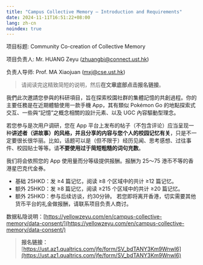 ```yaml
---
title: "Campus Collective Memory — Introduction and Requirements"
date: 2024-11-11T16:51:22+08:00
lang: zh-cn
noindex: true
---
```


项目标题: Community Co-creation of Collective Memory

项目负责人: Mr. HUANG Zeyu (zhuangbi@connect.ust.hk)

负责人导师: Prof. MA Xiaojuan (mxj@cse.ust.hk)

> 请阅读完这精致简短的说明，然后**在文章底部点击报名链接**。

我們此次邀請您參與的科研項目，旨在探索校園社群的集體記憶的共創過程。你的主要任務是在近期體驗使用一款手機 App，其有類似 Pokémon Go 的地點探索式交互、一些與“記憶”之概念相關的設計元素、以及 UGC 內容驅動型理念。

若您参与是次用户调研，您在 App 平台上发布的帖子（不包含评论）应当呈现一种**讲述者（讲故事）的风格，并且分享的内容与您个人的校园记忆有关**，只是不一定要很长很华丽。比如，话题可以是（但不限于）经历见闻、思考感想、过往事件、校园贴士等等。请**不要使用过于简短粗糙的词句充数**。

我们将会依照您的 App 使用量而分等级提供报酬。报酬为 25～75 港币不等的香港星巴克代金券。
* 基础 25HKD：发 ≥4 篇记忆，阅读 ≥8 个区域中的共计 ≥12 篇记忆。
* 额外 25HKD：发 ≥8 篇记忆，阅读 ≥215 个区域中的共计 ≥20 篇记忆。
* 额外 25HKD：参与后续访谈，约30分钟。
若您即将离开香港，切实需要其他货币平台的礼金做报酬，请联系项目负责人商讨。

数据私隐说明：[https://yellowzeyu.com/en/campus-collective-memory/data-consent/](https://yellowzeyu.com/en/campus-collective-memory/data-consent/)

> **报名链接：**[https://ust.az1.qualtrics.com/jfe/form/SV_bdTANY3Km9WnwI6](https://ust.az1.qualtrics.com/jfe/form/SV_bdTANY3Km9WnwI6)